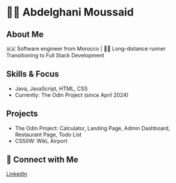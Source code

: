 # 👨‍💻 Abdelghani Moussaid

## About Me
🇲🇦 Software engineer from Morocco | 🏃‍♂️ Long-distance runner<br> Transitioning to Full Stack Development

## Skills & Focus
- Java, JavaScript, HTML, CSS
- Currently: The Odin Project (since April 2024)

## Projects
- The Odin Project: Calculator, Landing Page, Admin Dashboard, Restaurant Page, Todo List
- CS50W: Wiki, Airport

## 🤝 Connect with Me
[LinkedIn](https://www.linkedin.com/in/abdelghani-moussaid/)

